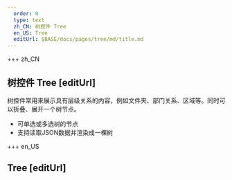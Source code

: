 ```yaml
---   
  order: 0
  type: text
  zh_CN: 树控件 Tree
  en_US: Tree
  editUrl: $BASE/docs/pages/tree/md/title.md
---      
```


+++  zh_CN
## 树控件 Tree [editUrl] 
树控件常用来展示具有层级关系的内容，例如文件夹、部门关系、区域等。同时可以折叠、展开一个树节点。

* 可单选或多选树的节点
* 支持读取JSON数据并渲染成一棵树

+++ en_US
## Tree [editUrl]  

